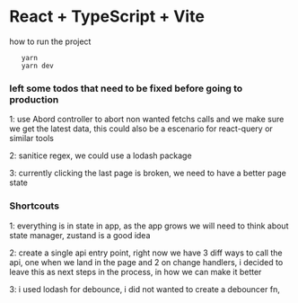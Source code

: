 # React + TypeScript + Vite

how to run the project


```shell
   yarn
   yarn dev
```

### left some todos that need to be fixed before going to production

1: use Abord controller to abort non wanted fetchs calls and we make sure we get the latest data, this could also be a escenario for react-query or similar tools

2: sanitice regex, we could use a lodash package

3: currently clicking the last page is broken, we need to have a better page state

### Shortcouts

1: everything is in state in app, as the app grows we will need to think about state manager, zustand is a good idea

2: create a single api entry point, right now we have 3 diff ways to call the api, one when we land in the page and 2 on change handlers, i decided to leave this as next steps in the process, in how we can make it better

3: i used lodash for debounce, i did not wanted to create a debouncer fn,
